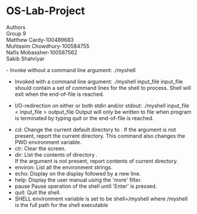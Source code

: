 # OS-Lab-Project  
Authors  
Group 9  
Matthew Cardy-100489683  
Muhtasim Chowdhury-100584755  
Nafis Mobassher-100587562  
Sakib Shahriyar  

<Usage>
- Invoke without a command line argument:
  ./myshell

- Invoked with a command line argument:
  ./myshell input_file
    <NOTE> input_file should contain a set of command lines for the shell to process.
    <NOTE> Shell will exit when the end-of-file is reached.

- I/O-redirection on either or both stdin and/or stdout:
  ./myshell input_file < input_file > output_file
    <NOTE> Output will only be written to file when program is terminated by typing quit or the end-of-file is reached.


<Commands>
  
- cd: <directory>
  Change the current default directory to <directory>.
  If the <directory> argument is not present, report the current directory.
  This command also changes the PWD environment variable.  
- clr:
  Clear the screen.    
- dir: <directory>
  List the contents of directory <directory>.  
  If the <directory> argument is not present, report contents of current directory.
- environ:
  List all the environment strings.    
- echo: <comment>
  Display <comment> on the display followed by a new line.    
- help:
  Display the user manual using the 'more' filter.    
- pause
  Pause operation of the shell until 'Enter' is pressed.    
- quit:
  Quit the shell.    
- SHELL environment variable is set to be shell=<pathname>/myshell where
  <pathname>/myshell is the full path for the shell executable
   
